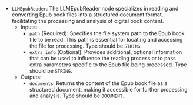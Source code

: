 - `LLMEpubReader`: The LLMEpubReader node specializes in reading and converting Epub book files into a structured document format, facilitating the processing and analysis of digital book content.
    - Inputs:
        - `path` (Required): Specifies the file system path to the Epub book file to be read. This path is essential for locating and accessing the file for processing. Type should be `STRING`.
        - `extra_info` (Optional): Provides additional, optional information that can be used to influence the reading process or to pass extra parameters specific to the Epub file being processed. Type should be `STRING`.
    - Outputs:
        - `documents`: Returns the content of the Epub book file as a structured document, making it accessible for further processing and analysis. Type should be `DOCUMENT`.
